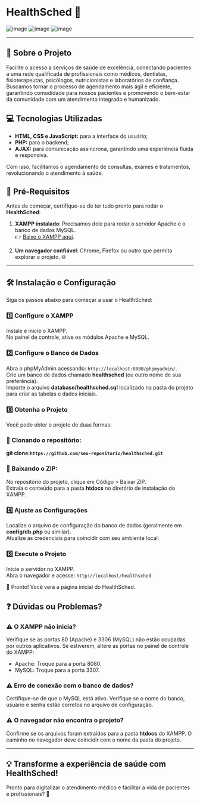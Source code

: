 # HealthSched 🏥

![image](https://github.com/user-attachments/assets/783a5b43-0818-4f81-b5e4-7f7a0add243f)
![image](https://github.com/user-attachments/assets/5b5bc460-c49d-49a5-a988-3ffd9caac7e1)
![image](https://github.com/user-attachments/assets/6f8b2539-476e-477a-a214-5cf214446764)

---



## 🌟 Sobre o Projeto

Facilite o acesso a serviços de saúde de excelência, conectando pacientes a uma rede qualificada de profissionais como médicos, dentistas, fisioterapeutas, psicólogos, nutricionistas e laboratórios de confiança.  
Buscamos tornar o processo de agendamento mais ágil e eficiente, garantindo comodidade para nossos pacientes e promovendo o bem-estar da comunidade com um atendimento integrado e humanizado.

## 💻 Tecnologias Utilizadas

- **HTML, CSS e JavaScript:** para a interface do usuário;
- **PHP:** para o backend;
- **AJAX:** para comunicação assíncrona, garantindo uma experiência fluida e responsiva.

Com isso, facilitamos o agendamento de consultas, exames e tratamentos, revolucionando o atendimento à saúde.

## 🚀 Pré-Requisitos  

Antes de começar, certifique-se de ter tudo pronto para rodar o **HealthSched**:

1. **XAMPP instalado**: Precisamos dele para rodar o servidor Apache e o banco de dados MySQL.  
   👉 [Baixe o XAMPP aqui](https://www.apachefriends.org/index.html).

2. **Um navegador confiável**: Chrome, Firefox ou outro que permita explorar o projeto. 🌐  

---

## 🛠️ Instalação e Configuração

Siga os passos abaixo para começar a usar o HealthSched:

### 1️⃣ Configure o XAMPP

Instale e inicie o XAMPP.  
No painel de controle, ative os módulos Apache e MySQL.

### 2️⃣ Configure o Banco de Dados

Abra o phpMyAdmin acessando: ``http://localhost:8080/phpmyadmin/``.  
Crie um banco de dados chamado **healthsched** (ou outro nome de sua preferência).  
Importe o arquivo **database/healthsched.sql** localizado na pasta do projeto para criar as tabelas e dados iniciais.

### 3️⃣ Obtenha o Projeto

Você pode obter o projeto de duas formas:

### 🔸 Clonando o repositório:

**git clone: ​​``https://github.com/seu-repositorio/healthsched.git``**

### 🔸 Baixando o ZIP:

No repositório do projeto, clique em Código > Baixar ZIP.  
Extraia o conteúdo para a pasta **htdocs** no diretório de instalação do XAMPP.

### 4️⃣ Ajuste as Configurações

Localize o arquivo de configuração do banco de dados (geralmente em **config/db.php** ou similar).  
Atualize as credenciais para coincidir com seu ambiente local:

### 5️⃣ Execute o Projeto

Inicie o servidor no XAMPP.  
Abra o navegador e acesse: ``http://localhost/healthsched``

🎉 Pronto! Você verá a página inicial do HealthSched.

## ❓ Dúvidas ou Problemas?

### ⚠️ O XAMPP não inicia?

Verifique se as portas 80 (Apache) e 3306 (MySQL) não estão ocupadas por outros aplicativos. Se estiverem, altere as portas no painel de controle do XAMPP:

- Apache: Troque para a porta 8080.
- MySQL: Troque para a porta 3307.

### ⚠️ Erro de conexão com o banco de dados?

Certifique-se de que o MySQL está ativo. Verifique se o nome do banco, usuário e senha estão corretos no arquivo de configuração.

### ⚠️ O navegador não encontra o projeto?

Confirme se os arquivos foram extraídos para a pasta **htdocs** do XAMPP. O caminho no navegador deve coincidir com o nome da pasta do projeto.

---

## 💡 Transforme a experiência de saúde com HealthSched!

Pronto para digitalizar o atendimento médico e facilitar a vida de pacientes e profissionais? 🚀
